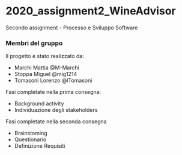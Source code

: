 # 2020_assignment2_WineAdvisor

Secondo assignment - Processo e Sviluppo Software


### Membri del gruppo

Il progetto è stato realizzato da:

- Marchi Mattia @M-Marchi
- Stoppa Miguel @mig1214
- Tomasoni Lorenzo @lTomasoni


Fasi completate nella prima consegna:
- Background activity
- Individuazione degli stakeholders

Fasi completate nella seconda consegna
- Brainstoming
- Questionario
- Definizione Requisiti

